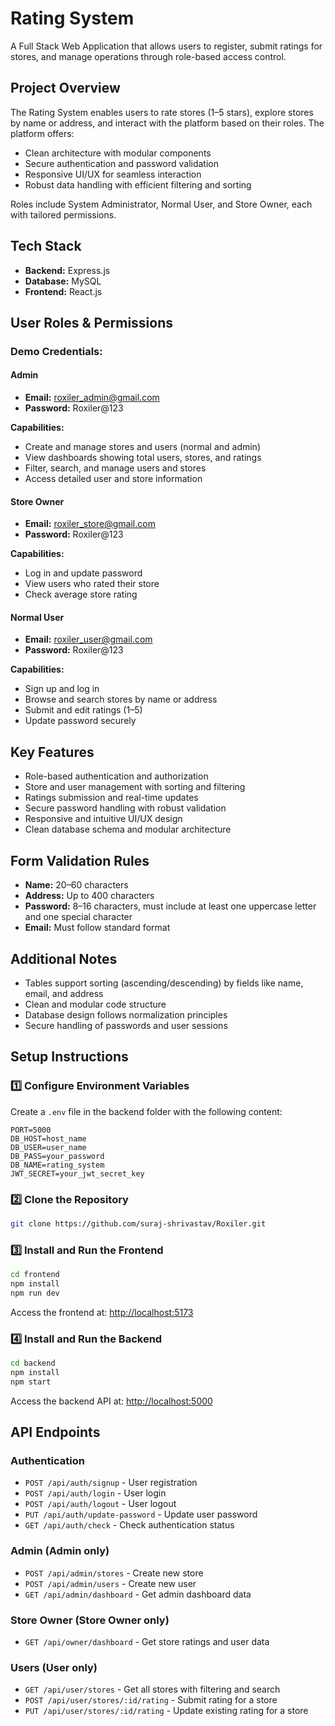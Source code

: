 # Rating System

A Full Stack Web Application that allows users to register, submit ratings for stores, and manage operations through role-based access control.

## Project Overview

The Rating System enables users to rate stores (1–5 stars), explore stores by name or address, and interact with the platform based on their roles. The platform offers:

- Clean architecture with modular components
- Secure authentication and password validation
- Responsive UI/UX for seamless interaction
- Robust data handling with efficient filtering and sorting

Roles include System Administrator, Normal User, and Store Owner, each with tailored permissions.

## Tech Stack

- **Backend:** Express.js
- **Database:** MySQL
- **Frontend:** React.js

## User Roles & Permissions

### Demo Credentials:

#### Admin
- **Email:** roxiler_admin@gmail.com
- **Password:** Roxiler@123

**Capabilities:**
- Create and manage stores and users (normal and admin)
- View dashboards showing total users, stores, and ratings
- Filter, search, and manage users and stores
- Access detailed user and store information

#### Store Owner
- **Email:** roxiler_store@gmail.com
- **Password:** Roxiler@123

**Capabilities:**
- Log in and update password
- View users who rated their store
- Check average store rating

#### Normal User
- **Email:** roxiler_user@gmail.com
- **Password:** Roxiler@123

**Capabilities:**
- Sign up and log in
- Browse and search stores by name or address
- Submit and edit ratings (1–5)
- Update password securely

## Key Features

- Role-based authentication and authorization
- Store and user management with sorting and filtering
- Ratings submission and real-time updates
- Secure password handling with robust validation
- Responsive and intuitive UI/UX design
- Clean database schema and modular architecture

## Form Validation Rules

- **Name:** 20–60 characters
- **Address:** Up to 400 characters
- **Password:** 8–16 characters, must include at least one uppercase letter and one special character
- **Email:** Must follow standard format

## Additional Notes

- Tables support sorting (ascending/descending) by fields like name, email, and address
- Clean and modular code structure
- Database design follows normalization principles
- Secure handling of passwords and user sessions

## Setup Instructions

### 1️⃣ Configure Environment Variables

Create a `.env` file in the backend folder with the following content:

```env
PORT=5000
DB_HOST=host_name
DB_USER=user_name
DB_PASS=your_password
DB_NAME=rating_system
JWT_SECRET=your_jwt_secret_key
```

### 2️⃣ Clone the Repository

```bash
git clone https://github.com/suraj-shrivastav/Roxiler.git
```

### 3️⃣ Install and Run the Frontend

```bash
cd frontend
npm install
npm run dev
```

Access the frontend at: [http://localhost:5173](http://localhost:5173)

### 4️⃣ Install and Run the Backend

```bash
cd backend
npm install
npm start
```

Access the backend API at: [http://localhost:5000](http://localhost:5000)

## API Endpoints

### **Authentication**

* `POST /api/auth/signup` - User registration
* `POST /api/auth/login` - User login
* `POST /api/auth/logout` - User logout
* `PUT /api/auth/update-password` - Update user password
* `GET /api/auth/check` - Check authentication status

### **Admin** (Admin only)

* `POST /api/admin/stores` - Create new store
* `POST /api/admin/users` - Create new user
* `GET /api/admin/dashboard` - Get admin dashboard data

### **Store Owner** (Store Owner only)

* `GET /api/owner/dashboard` - Get store ratings and user data

### **Users** (User only)

* `GET /api/user/stores` - Get all stores with filtering and search
* `POST /api/user/stores/:id/rating` - Submit rating for a store
* `PUT /api/user/stores/:id/rating` - Update existing rating for a store
